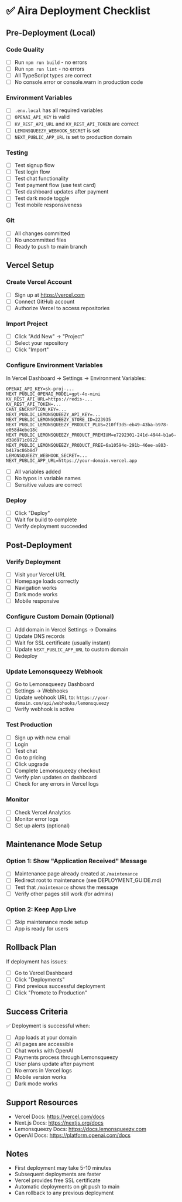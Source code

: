 # ✅ Aira Deployment Checklist

## Pre-Deployment (Local)

### Code Quality
- [ ] Run `npm run build` - no errors
- [ ] Run `npm run lint` - no errors
- [ ] All TypeScript types are correct
- [ ] No console.error or console.warn in production code

### Environment Variables
- [ ] `.env.local` has all required variables
- [ ] `OPENAI_API_KEY` is valid
- [ ] `KV_REST_API_URL` and `KV_REST_API_TOKEN` are correct
- [ ] `LEMONSQUEEZY_WEBHOOK_SECRET` is set
- [ ] `NEXT_PUBLIC_APP_URL` is set to production domain

### Testing
- [ ] Test signup flow
- [ ] Test login flow
- [ ] Test chat functionality
- [ ] Test payment flow (use test card)
- [ ] Test dashboard updates after payment
- [ ] Test dark mode toggle
- [ ] Test mobile responsiveness

### Git
- [ ] All changes committed
- [ ] No uncommitted files
- [ ] Ready to push to main branch

## Vercel Setup

### Create Vercel Account
- [ ] Sign up at https://vercel.com
- [ ] Connect GitHub account
- [ ] Authorize Vercel to access repositories

### Import Project
- [ ] Click "Add New" → "Project"
- [ ] Select your repository
- [ ] Click "Import"

### Configure Environment Variables
In Vercel Dashboard → Settings → Environment Variables:

```
OPENAI_API_KEY=sk-proj-...
NEXT_PUBLIC_OPENAI_MODEL=gpt-4o-mini
KV_REST_API_URL=https://redis-...
KV_REST_API_TOKEN=...
CHAT_ENCRYPTION_KEY=...
NEXT_PUBLIC_LEMONSQUEEZY_API_KEY=...
NEXT_PUBLIC_LEMONSQUEEZY_STORE_ID=223935
NEXT_PUBLIC_LEMONSQUEEZY_PRODUCT_PLUS=210ff3d5-eb49-43ba-b978-e058d4ebe18c
NEXT_PUBLIC_LEMONSQUEEZY_PRODUCT_PREMIUM=e7292301-241d-4944-b1a6-d386971c0922
NEXT_PUBLIC_LEMONSQUEEZY_PRODUCT_FREE=6a10594e-291b-46ee-a803-b417ac86b8d7
LEMONSQUEEZY_WEBHOOK_SECRET=...
NEXT_PUBLIC_APP_URL=https://your-domain.vercel.app
```

- [ ] All variables added
- [ ] No typos in variable names
- [ ] Sensitive values are correct

### Deploy
- [ ] Click "Deploy"
- [ ] Wait for build to complete
- [ ] Verify deployment succeeded

## Post-Deployment

### Verify Deployment
- [ ] Visit your Vercel URL
- [ ] Homepage loads correctly
- [ ] Navigation works
- [ ] Dark mode works
- [ ] Mobile responsive

### Configure Custom Domain (Optional)
- [ ] Add domain in Vercel Settings → Domains
- [ ] Update DNS records
- [ ] Wait for SSL certificate (usually instant)
- [ ] Update `NEXT_PUBLIC_APP_URL` to custom domain
- [ ] Redeploy

### Update Lemonsqueezy Webhook
- [ ] Go to Lemonsqueezy Dashboard
- [ ] Settings → Webhooks
- [ ] Update webhook URL to: `https://your-domain.com/api/webhooks/lemonsqueezy`
- [ ] Verify webhook is active

### Test Production
- [ ] Sign up with new email
- [ ] Login
- [ ] Test chat
- [ ] Go to pricing
- [ ] Click upgrade
- [ ] Complete Lemonsqueezy checkout
- [ ] Verify plan updates on dashboard
- [ ] Check for any errors in Vercel logs

### Monitor
- [ ] Check Vercel Analytics
- [ ] Monitor error logs
- [ ] Set up alerts (optional)

## Maintenance Mode Setup

### Option 1: Show "Application Received" Message
- [ ] Maintenance page already created at `/maintenance`
- [ ] Redirect root to maintenance (see DEPLOYMENT_GUIDE.md)
- [ ] Test that `/maintenance` shows the message
- [ ] Verify other pages still work (for admins)

### Option 2: Keep App Live
- [ ] Skip maintenance mode setup
- [ ] App is ready for users

## Rollback Plan

If deployment has issues:
- [ ] Go to Vercel Dashboard
- [ ] Click "Deployments"
- [ ] Find previous successful deployment
- [ ] Click "Promote to Production"

## Success Criteria

✅ Deployment is successful when:
- [ ] App loads at your domain
- [ ] All pages are accessible
- [ ] Chat works with OpenAI
- [ ] Payments process through Lemonsqueezy
- [ ] User plans update after payment
- [ ] No errors in Vercel logs
- [ ] Mobile version works
- [ ] Dark mode works

## Support Resources

- Vercel Docs: https://vercel.com/docs
- Next.js Docs: https://nextjs.org/docs
- Lemonsqueezy Docs: https://docs.lemonsqueezy.com
- OpenAI Docs: https://platform.openai.com/docs

## Notes

- First deployment may take 5-10 minutes
- Subsequent deployments are faster
- Vercel provides free SSL certificate
- Automatic deployments on git push to main
- Can rollback to any previous deployment

